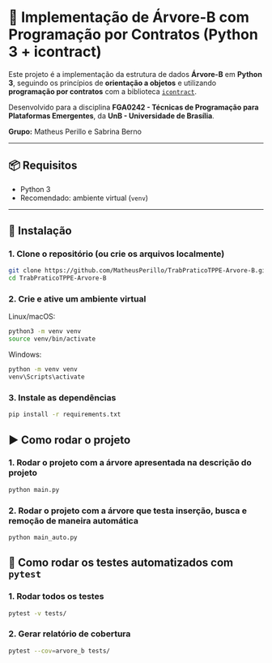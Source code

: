 # 🌳 Implementação de Árvore-B com Programação por Contratos (Python 3 + icontract)

Este projeto é a implementação da estrutura de dados **Árvore-B** em **Python 3**, seguindo os princípios de **orientação a objetos** e utilizando **programação por contratos** com a biblioteca [`icontract`](https://icontract.readthedocs.io/en/latest/).

Desenvolvido para a disciplina **FGA0242 - Técnicas de Programação para Plataformas Emergentes**, da **UnB - Universidade de Brasília**.

**Grupo:** Matheus Perillo e Sabrina Berno

---

## 📦 Requisitos

- Python 3
- Recomendado: ambiente virtual (`venv`)

---

## 🔧 Instalação

### 1. Clone o repositório (ou crie os arquivos localmente)

```bash
git clone https://github.com/MatheusPerillo/TrabPraticoTPPE-Arvore-B.git
cd TrabPraticoTPPE-Arvore-B
```

### 2. Crie e ative um ambiente virtual

Linux/macOS:

```bash
python3 -m venv venv
source venv/bin/activate
```

Windows:

```bash
python -m venv venv
venv\Scripts\activate
```

### 3. Instale as dependências

```bash
pip install -r requirements.txt
```

## ▶️ Como rodar o projeto

### 1. Rodar o projeto com a árvore apresentada na descrição do projeto

```bash
python main.py
```

### 2. Rodar o projeto com a árvore que testa inserção, busca e remoção de maneira automática

```bash
python main_auto.py
```

## 🧪 Como rodar os testes automatizados com `pytest`

### 1. Rodar todos os testes

```bash
pytest -v tests/
```

### 2. Gerar relatório de cobertura

```bash
pytest --cov=arvore_b tests/
```
